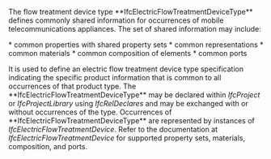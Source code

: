 The flow treatment device type \*\*IfcElectricFlowTreatmentDeviceType\*\* defines commonly shared information for occurrences of mobile telecommunications appliances. The set of shared information may include:

\* common properties with shared property sets
\* common representations
\* common materials
\* common composition of elements
\* common ports

It is used to define an electric flow treatment device type specification indicating the specific product information that is common to all occurrences of that product type. The \*\*IfcElectricFlowTreatmentDeviceType\*\* may be declared within _IfcProject_ or _IfcProjectLibrary_ using _IfcRelDeclares_ and may be exchanged with or without occurrences of the type. Occurrences of \*\*IfcElectricFlowTreatmentDeviceType\*\* are represented by instances of _IfcElectricFlowTreatmentDevice_. Refer to the documentation at _IfcElectricFlowTreatmentDevice_ for supported property sets, materials, composition, and ports.
